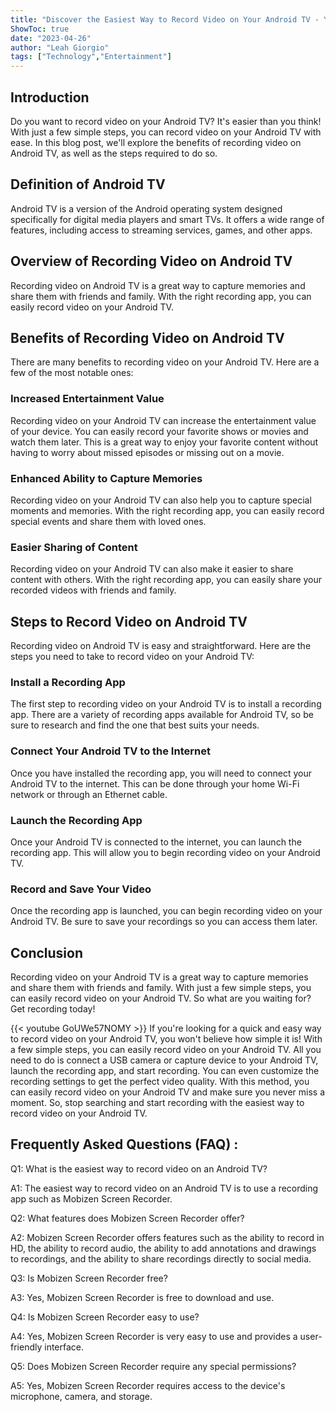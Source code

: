 ```yaml
---
title: "Discover the Easiest Way to Record Video on Your Android TV - You Won't Believe How Simple It Is!"
ShowToc: true 
date: "2023-04-26"
author: "Leah Giorgio" 
tags: ["Technology","Entertainment"]
---
```

## Introduction 
Do you want to record video on your Android TV? It's easier than you think! With just a few simple steps, you can record video on your Android TV with ease. In this blog post, we'll explore the benefits of recording video on Android TV, as well as the steps required to do so. 

## Definition of Android TV
Android TV is a version of the Android operating system designed specifically for digital media players and smart TVs. It offers a wide range of features, including access to streaming services, games, and other apps.

## Overview of Recording Video on Android TV
Recording video on Android TV is a great way to capture memories and share them with friends and family. With the right recording app, you can easily record video on your Android TV.

## Benefits of Recording Video on Android TV
There are many benefits to recording video on your Android TV. Here are a few of the most notable ones:

### Increased Entertainment Value
Recording video on your Android TV can increase the entertainment value of your device. You can easily record your favorite shows or movies and watch them later. This is a great way to enjoy your favorite content without having to worry about missed episodes or missing out on a movie.

### Enhanced Ability to Capture Memories
Recording video on your Android TV can also help you to capture special moments and memories. With the right recording app, you can easily record special events and share them with loved ones.

### Easier Sharing of Content
Recording video on your Android TV can also make it easier to share content with others. With the right recording app, you can easily share your recorded videos with friends and family.

## Steps to Record Video on Android TV
Recording video on Android TV is easy and straightforward. Here are the steps you need to take to record video on your Android TV:

### Install a Recording App
The first step to recording video on your Android TV is to install a recording app. There are a variety of recording apps available for Android TV, so be sure to research and find the one that best suits your needs.

### Connect Your Android TV to the Internet
Once you have installed the recording app, you will need to connect your Android TV to the internet. This can be done through your home Wi-Fi network or through an Ethernet cable.

### Launch the Recording App
Once your Android TV is connected to the internet, you can launch the recording app. This will allow you to begin recording video on your Android TV.

### Record and Save Your Video
Once the recording app is launched, you can begin recording video on your Android TV. Be sure to save your recordings so you can access them later.

## Conclusion
Recording video on your Android TV is a great way to capture memories and share them with friends and family. With just a few simple steps, you can easily record video on your Android TV. So what are you waiting for? Get recording today!

{{< youtube GoUWe57NOMY >}} 
If you're looking for a quick and easy way to record video on your Android TV, you won't believe how simple it is! With a few simple steps, you can easily record video on your Android TV. All you need to do is connect a USB camera or capture device to your Android TV, launch the recording app, and start recording. You can even customize the recording settings to get the perfect video quality. With this method, you can easily record video on your Android TV and make sure you never miss a moment. So, stop searching and start recording with the easiest way to record video on your Android TV.

## Frequently Asked Questions (FAQ) :
Q1: What is the easiest way to record video on an Android TV?

A1: The easiest way to record video on an Android TV is to use a recording app such as Mobizen Screen Recorder.

Q2: What features does Mobizen Screen Recorder offer?

A2: Mobizen Screen Recorder offers features such as the ability to record in HD, the ability to record audio, the ability to add annotations and drawings to recordings, and the ability to share recordings directly to social media.

Q3: Is Mobizen Screen Recorder free?

A3: Yes, Mobizen Screen Recorder is free to download and use.

Q4: Is Mobizen Screen Recorder easy to use?

A4: Yes, Mobizen Screen Recorder is very easy to use and provides a user-friendly interface.

Q5: Does Mobizen Screen Recorder require any special permissions?

A5: Yes, Mobizen Screen Recorder requires access to the device's microphone, camera, and storage.


